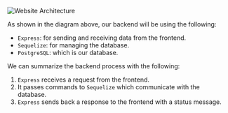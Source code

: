 ![Website Architecture](https://i.imgur.com/l7IBohx.png)

As shown in the diagram above, our backend will be using the following:

- `Express`: for sending and receiving data from the frontend.
- `Sequelize`: for managing the database.
- `PostgreSQL`: which is our database.

We can summarize the backend process with the following:

1. `Express` receives a request from the frontend.
2. It passes commands to `Sequelize` which communicate with the database.
3. `Express` sends back a response to the frontend with a status message.
